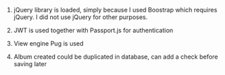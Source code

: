 1. jQuery library is loaded, simply because I used Boostrap which requires jQuery. I did not use jQuery for other purposes.

2. JWT is used together with Passport.js for authentication

3. View engine Pug is used

4. Album created could be duplicated in database, can add a check before saving later 